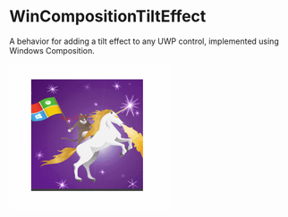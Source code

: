 # WinCompositionTiltEffect
A behavior for adding a tilt effect to any UWP control, implemented using Windows Composition.

![Tilt effect sample](/Images/WinCompositionTiltEffect.gif)